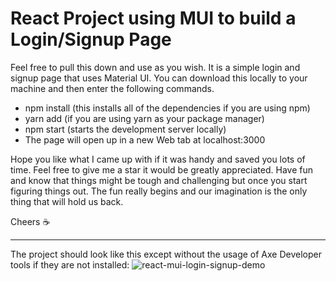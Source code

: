 # React Project using MUI to build a Login/Signup Page
Feel free to pull this down and use as you wish. It is a simple login and signup page that uses Material UI. 
You can download this locally to your machine and then enter the following commands.
- npm install (this installs all of the dependencies if you are using npm)
- yarn add (if you are using yarn as your package manager)
- npm start (starts the development server locally)
- The page will open up in a new Web tab at localhost:3000

Hope you like what I came up with if it was handy and saved you lots of time. 
Feel free to give me a star it would be greatly appreciated. 
Have fun and know that things might be tough and challenging but once you start figuring things out. 
The fun really begins and our imagination is the only thing that will hold us back.

Cheers ☕
___

The project should look like this except without the usage of Axe Developer tools if they are not installed:
![react-mui-login-signup-demo](https://github.com/redeyedev-208/react-mui-login-signup/assets/60634649/5b4392d2-f4ad-4a9a-b585-9342118b0d20)



